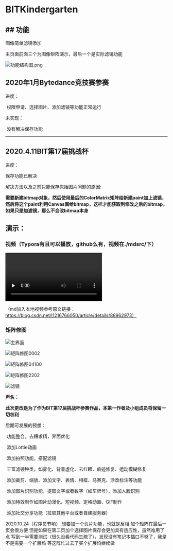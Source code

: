 # BITKindergarten

## ## 功能

图像简单滤镜添加

主页面前面三个为图像矩阵演示，最后一个是实际滤镜功能

![功能结构图.png](./mdsrc/功能结构图.png)

## 2020年1月Bytedance竞技赛参赛

进度：

​	权限申请、选择图片、添加滤镜等功能正常运行

未实现：

​	没有解决保存功能



---

## 2020.4.11BIT第17届挑战杯

进度：

保存功能已解决

解决方法以及之前只能保存原始图片问题的原因:

​	**需要新建bitmap对象，然后使用最后的ColorMatrix矩阵给新建paint加上滤镜，然后将这个paint利用Canvas画给bitmap，这样才能获取到修改之后的bitmap。如果只是加滤镜，那么不会改bitmap本身**



## 演示：

### 视频（Typora有且可以播放，github么有，视频在./mdsrc/下）

<video id="video" controls="" preload="none">
    <source id="mp4" src="./mdsrc/RecorderForPresentation.mp4" type="video/mp4">
</video>



（md加入本地视频参考原文链接：https://blog.csdn.net/l1216766050/article/details/88962973）



### 矩阵修图

![主界面](./mdsrc/main.jpg)

![矩阵修图0002](./mdsrc/0002.jpg)

![矩阵修图04100](./mdsrc/04100.jpg)

![矩阵修图2202](./mdsrc/2202.jpg)

![滤镜](./mdsrc/filter01.jpg)





**声名：**

​	**此次更改是为了作为BIT第17届挑战杯参赛作品，本第一作者及小组成员将保留一切权利**





后期可发展的预想：

​	功能整合，去糟求精，界面优化

​	添加Lottie动画

​	添加拍照功能，搭配滤镜

​	丰富滤镜种类，如雾化、背景虚化、去红眼、痕迹修复、运动模糊修复

​	添加裁剪、缩放、添加文字、表情、相框、马赛克、涂改标注等功能

​	添加图片识别功能，提取文字或者数字（如车牌号），添加人脸识别

​	添加特效制作如图片动漫化、短视频、定格动画、GIF制作

​	添加社交分享功能（拉取其他平台或者自建服务器）




2020.10.24（程序员节哟）
想要加一个负片功能，也就是反相
加个矩阵在最后一页会很方便
但是如果在第二页加个选择图片保存会更加具有适应性，虽然难用了点
写到一半需要测试（很久没看代码生疏了），发现没有笔记本插口不够了，我是不是需要一个扩展坞
等这阵忙过去了买个扩展坞继续做
